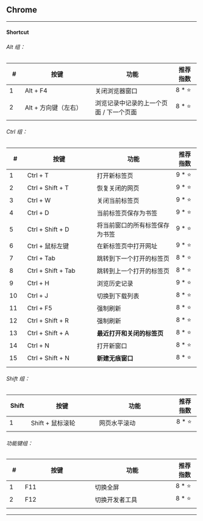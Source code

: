 ## Chrome

---

#### Shortcut

###### Alt 组：

| # | 按键 | 功能 | 推荐指数 |
|---|---|---|---|
| 1 | Alt + F4 | 关闭浏览器窗口 | 8 * ⭐ |
| 2 | Alt + 方向键（左右） | 浏览记录中记录的上一个页面 / 下一个页面 | 8 * ⭐ |
|<img width=50px/>|<img width=400px/>|<img width=500px/>|<img width=100px/>|

###### Ctrl 组：

| # | 按键 | 功能 | 推荐指数 |
|---|---|---|---|
| 1 | Ctrl + T | 打开新标签页 | 9 * ⭐ |
| 2 | Ctrl + Shift + T | 恢复关闭的网页 | 9 * ⭐ |
| 3 | Ctrl + W | 关闭当前标签页 | 9 * ⭐ |
| 4 | Ctrl + D | 当前标签页保存为书签 | 9 * ⭐ |
| 5 | Ctrl + Shift + D | 将当前窗口的所有标签保存为书签 | 9 * ⭐ |
| 6 | Ctrl + 鼠标左键 | 在新标签页中打开网址 | 9 * ⭐ |
| 7 | Ctrl + Tab | 跳转到下一个打开的标签页 | 8 * ⭐ |
| 8 | Ctrl + Shift + Tab | 跳转到上一个打开的标签页 | 8 * ⭐ |
| 9 | Ctrl + H | 浏览历史记录 | 9 * ⭐ |
| 10| Ctrl + J | 切换到下载列表 | 8 * ⭐ |
| 11| Ctrl + F5 | 强制刷新 | 8 * ⭐ |
| 12| Ctrl + Shift + R | 强制刷新 | 8 * ⭐ |
| 13| Ctrl + Shift + A | **最近打开和关闭的标签页** | 8 * ⭐ |
| 14| Ctrl + N | 打开新窗口 | 8 * ⭐ |
| 15| Ctrl + Shift + N | **新建无痕窗口** | 8 * ⭐ |
|<img width=50px/>|<img width=400px/>|<img width=500px/>|<img width=100px/>|

###### Shift 组：

| Shift | 按键 | 功能 | 推荐指数 |
|---|---|---|---|
| 1 | Shift + 鼠标滚轮 | 网页水平滚动 | 8 * ⭐ |
|<img width=50px/>|<img width=400px/>|<img width=500px/>|<img width=100px/>|

###### 功能键组：

| # | 按键 | 功能 | 推荐指数 |
|---|---|---|---|
| 1 | F11 | 切换全屏 | 8 * ⭐ |
| 2 | F12 | 切换开发者工具  | 8 * ⭐ |
|<img width=50px/>|<img width=400px/>|<img width=500px/>|<img width=100px/>|

---







